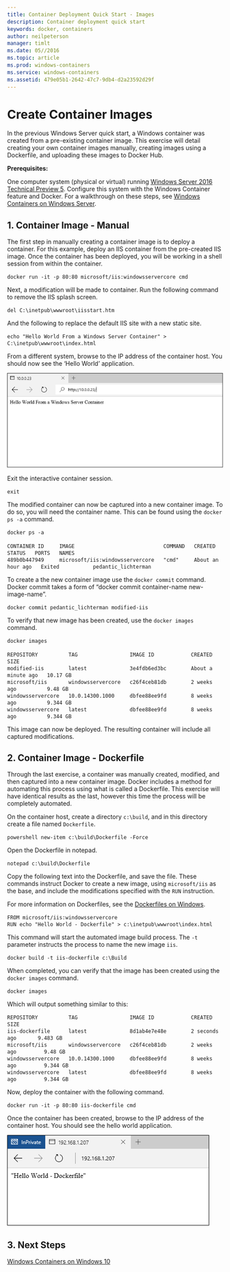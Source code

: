 ```yaml
---
title: Container Deployment Quick Start - Images
description: Container deployment quick start
keywords: docker, containers
author: neilpeterson
manager: timlt
ms.date: 05//2016
ms.topic: article
ms.prod: windows-containers
ms.service: windows-containers
ms.assetid: 479e05b1-2642-47c7-9db4-d2a23592d29f
---
```


# Create Container Images

In the previous Windows Server quick start, a Windows container was created from a pre-existing container image. This exercise will detail creating your own container images manually, creating images using a Dockerfile, and uploading these images to Docker Hub.

**Prerequisites:**

One computer system (physical or virtual) running [Windows Server 2016 Technical Preview 5](https://www.microsoft.com/en-us/evalcenter/evaluate-windows-server-technical-preview).
Configure this system with the Windows Container feature and Docker. For a walkthrough on these steps, see [Windows Containers on Windows Server](./quick_start_windows_server.md).

## 1. Container Image - Manual

The first step in manually creating a container image is to deploy a container. For this example, deploy an IIS container from the pre-created IIS image. Once the container has been deployed, you will be working in a shell session from within the container.  

```none
docker run -it -p 80:80 microsoft/iis:windowsservercore cmd
```

Next, a modification will be made to container. Run the following command to remove the IIS splash screen.

```none
del C:\inetpub\wwwroot\iisstart.htm
```

And the following to replace the default IIS site with a new static site.

```none
echo "Hello World From a Windows Server Container" > C:\inetpub\wwwroot\index.html
```

From a different system, browse to the IP address of the container host. You should now see the ‘Hello World’ application.

![](media/hello.png)

Exit the interactive container session.

```none
exit
```

The modified container can now be captured into a new container image. To do so, you will need the container name. This can be found using the `docker ps -a` command.

```none
docker ps -a

CONTAINER ID     IMAGE                             COMMAND   CREATED             STATUS   PORTS   NAMES
489b0b447949     microsoft/iis:windowsservercore   "cmd"     About an hour ago   Exited           pedantic_lichterman
```

To create a the new container image use the `docker commit` command. Docker commit takes a form of “docker commit container-name new-image-name”.

```none
docker commit pedantic_lichterman modified-iis
```

To verify that new image has been created, use the `docker images` command.  

```none
docker images

REPOSITORY          TAG                 IMAGE ID            CREATED              SIZE
modified-iis        latest              3e4fdb6ed3bc        About a minute ago   10.17 GB
microsoft/iis       windowsservercore   c26f4ceb81db        2 weeks ago          9.48 GB
windowsservercore   10.0.14300.1000     dbfee88ee9fd        8 weeks ago          9.344 GB
windowsservercore   latest              dbfee88ee9fd        8 weeks ago          9.344 GB
```

This image can now be deployed. The resulting container will include all captured modifications.

## 2. Container Image - Dockerfile

Through the last exercise, a container was manually created, modified, and then captured into a new container image. Docker includes a method for automating this process using what is called a Dockerfile. This exercise will have identical results as the last, however this time the process will be completely automated.

On the container host, create a directory `c:\build`, and in this directory create a file named `Dockerfile`.

```none
powershell new-item c:\build\Dockerfile -Force
```

Open the Dockerfile in notepad.

```none
notepad c:\build\Dockerfile
```

Copy the following text into the Dockerfile, and save the file. These commands instruct Docker to create a new image, using `microsoft/iis` as the base, and include the modifications specified with the `RUN` instruction. 

For more information on Dockerfiles, see the [Dockerfiles on Windows](../docker/manage_windows_dockerfile.md).

```none
FROM microsoft/iis:windowsservercore
RUN echo "Hello World - Dockerfile" > c:\inetpub\wwwroot\index.html
```

This command will start the automated image build process. The `-t` parameter instructs the process to name the new image `iis`.

```none
docker build -t iis-dockerfile c:\Build
```

When completed, you can verify that the image has been created using the `docker images` command.

```none
docker images
```

Which will output something similar to this:

```
REPOSITORY          TAG                 IMAGE ID            CREATED             SIZE
iis-dockerfile      latest              8d1ab4e7e48e        2 seconds ago       9.483 GB
microsoft/iis       windowsservercore   c26f4ceb81db        2 weeks ago         9.48 GB
windowsservercore   10.0.14300.1000     dbfee88ee9fd        8 weeks ago         9.344 GB
windowsservercore   latest              dbfee88ee9fd        8 weeks ago         9.344 GB
```

Now, deploy the container with the following command. 

```none
docker run -it -p 80:80 iis-dockerfile cmd
```

Once the container has been created, browse to the IP address of the container host. You should see the hello world application.

![](media/dockerfile2.png)

## 3. Next Steps

[Windows Containers on Windows 10](./quick_start_windows_10.md)